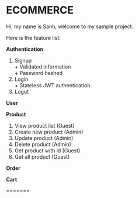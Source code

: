 # ECOMMERCE

Hi, my name is Sanh, welcome to my sample project.

Here is the feature list:

**Authentication**
  1. Signup\
    + Validated information\
    + Password hashed
  2. Login\
    + Stateless JWT authentication
  3. Logut

**User**

**Product**
  1. View product list (Guest)
  2. Create new product (Admin)
  3. Update product (Admin)
  4. Delete product (Admin)
  5. Get product with id (Guest)
  6. Get all product (Guest)
    
**Order**

**Cart**

=======
